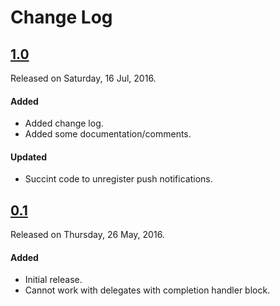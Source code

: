 # Change Log

## [1.0](https://github.com/sudeepjaiswal/ASJPushNotificationManager/releases/tag/1.0)
Released on Saturday, 16 Jul, 2016.

#### Added
* Added change log.
* Added some documentation/comments.

#### Updated
* Succint code to unregister push notifications.

## [0.1](https://github.com/sudeepjaiswal/ASJPushNotificationManager/releases/tag/0.1)
Released on Thursday, 26 May, 2016.

#### Added
* Initial release.
* Cannot work with delegates with completion handler block.